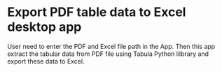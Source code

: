 # Export PDF table data to Excel desktop app

User need to enter the PDF and Excel file path in the App.
Then this app extract the tabular data from PDF file using Tabula Python lilbrary and export these data to Excel.

